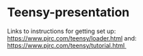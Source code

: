 # Teensy-presentation
Links to instructions for getting set up: 
https://www.pjrc.com/teensy/loader.html and: 
https://www.pjrc.com/teensy/tutorial.html 



